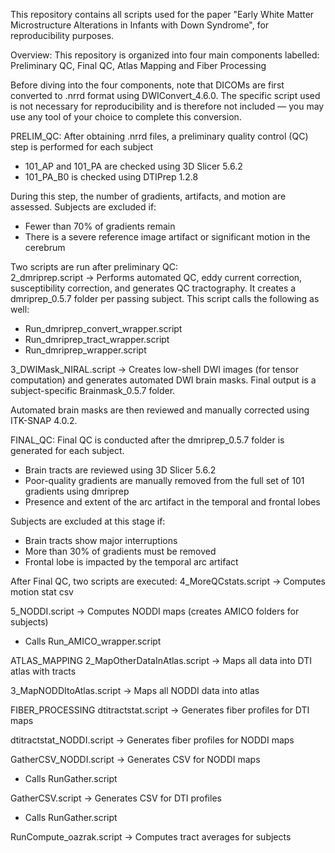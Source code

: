 This repository contains all scripts used for the paper "Early White Matter Microstructure Alterations in Infants with Down Syndrome", for reproducibility purposes. 

Overview: 
This repository is organized into four main components labelled: Preliminary QC, Final QC, Atlas Mapping and Fiber Processing 

Before diving into the four components, note that DICOMs are first converted to .nrrd format using DWIConvert_4.6.0. 
The specific script used is not necessary for reproducibility and is therefore not included — you may use any tool of your choice to complete this conversion. 

PRELIM_QC: After obtaining .nrrd files, a preliminary quality control (QC) step is performed for each subject 
- 101_AP and 101_PA are checked using 3D Slicer 5.6.2 
- 101_PA_B0 is checked using DTIPrep 1.2.8 

During this step, the number of gradients, artifacts, and motion are assessed. Subjects are excluded if: 
- Fewer than 70% of gradients remain 
- There is a severe reference image artifact or significant motion in the cerebrum 

Two scripts are run after preliminary QC:  
2_dmriprep.script -> Performs automated QC, eddy current correction, susceptibility correction, and generates QC tractography. It creates a dmriprep_0.5.7 folder per passing subject. 
This script calls the following as well:  
   - Run_dmriprep_convert_wrapper.script 
   - Run_dmriprep_tract_wrapper.script 
   - Run_dmriprep_wrapper.script 

3_DWIMask_NIRAL.script  -> Creates low-shell DWI images (for tensor computation) and generates automated DWI brain masks. Final output is a subject-specific Brainmask_0.5.7 folder. 

Automated brain masks are then reviewed and manually corrected using ITK-SNAP 4.0.2. 

FINAL_QC: Final QC is conducted after the dmriprep_0.5.7 folder is generated for each subject.  
- Brain tracts are reviewed using 3D Slicer 5.6.2 
- Poor-quality gradients are manually removed from the full set of 101 gradients using dmriprep 
- Presence and extent of the arc artifact in the temporal and frontal lobes 

Subjects are excluded at this stage if: 
- Brain tracts show major interruptions 
- More than 30% of gradients must be removed 
- Frontal lobe is impacted by the temporal arc artifact 

After Final QC, two scripts are executed: 
4_MoreQCstats.script -> Computes motion stat csv 

5_NODDI.script -> Computes NODDI maps (creates AMICO folders for subjects) 
   - Calls Run_AMICO_wrapper.script 

ATLAS_MAPPING 
2_MapOtherDataInAtlas.script -> Maps all data into DTI atlas with tracts 
   
3_MapNODDItoAtlas.script -> Maps all NODDI data into atlas 

FIBER_PROCESSING 
dtitractstat.script -> Generates fiber profiles for DTI maps 

dtitractstat_NODDI.script -> Generates fiber profiles for NODDI maps 

GatherCSV_NODDI.script -> Generates CSV for NODDI maps   
   - Calls RunGather.script 
   
GatherCSV.script -> Generates CSV for DTI profiles  
   - Calls RunGather.script 
     
RunCompute_oazrak.script -> Computes tract averages for subjects 

